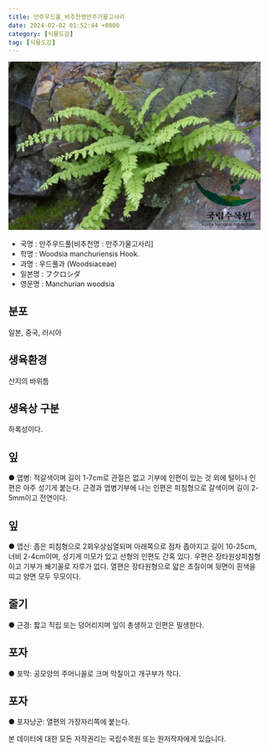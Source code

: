 ```yaml
---
title: 만주우드풀_비추천명만주가물고사리
date: 2024-02-02 01:52:44 +0800
category: [식물도감]
tag: [식물도감]
---
```




![만주우드풀[비추천명 : 만주가물고사리]](/assets/img/fileUpload/plants/basic/Davalliaceae/Woodsia/3294/1_th2.JPG)
- 국명 : 만주우드풀[비추천명 : 만주가물고사리]
- 학명 : Woodsia manchuriensis Hook.
- 과명 : 우드풀과 (Woodsiaceae)
- 일본명 : フクロシダ
- 영문명 : Manchurian woodsia


## 분포
일본, 중국, 러시아
## 생육환경
산지의 바위틈 
## 생육상 구분
하록성이다. 
## 잎
● 엽병: 적갈색이며 길이 1-7cm로 관절은 없고 기부에 인편이 있는 것 외에 털이나 인편은 아주 성기게 붙는다. 근경과 엽병기부에 나는 인편은 피침형으로 갈색이며 길이 2-5mm이고 전연이다. 
## 잎
● 엽신: 좁은 피침형으로 2회우상심열되며 아래쪽으로 점차 좁아지고 길이 10-25cm, 너비 2-4cm이며, 성기게 미모가 있고 선형의 인편도 간혹 있다. 우편은 장타원상피침형이고 기부가 쐐기꼴로 자루가 없다. 열편은 장타원형으로 얇은 초질이며 뒷면이 흰색을 띠고 양면 모두 무모이다. 
## 줄기
● 근경: 짧고 직립 또는 덩어리지며 잎이 총생하고 인편은 밀생한다. 
## 포자
● 포막: 공모양의 주머니꼴로 크며 막질이고 개구부가 작다. 
## 포자
● 포자낭군: 열편의 가장자리쪽에 붙는다. 






본 데이터에 대한 모든 저작권리는 국립수목원 또는 원저작자에게 있습니다.
